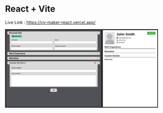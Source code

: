 # React + Vite

Live Link : https://cv-maker-react.vercel.app/

![alt text](src/assets/cv%20maker.png)